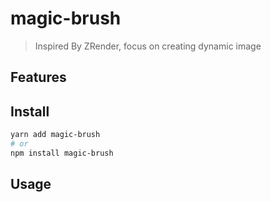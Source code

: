 # magic-brush
> Inspired By ZRender, focus on creating dynamic image

## Features

## Install
```bash
yarn add magic-brush
# or
npm install magic-brush
```

## Usage
```javascript
```